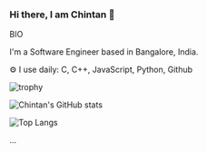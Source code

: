 ### Hi there, I am Chintan 👋

<!--
**chintanp325/chintanp325** is a ✨ _special_ ✨ repository because its `README.md` (this file) appears on your GitHub profile.

Here are some ideas to get you started:

- 🔭 I’m currently working on ...
- 🌱 I’m currently learning ...
- 👯 I’m looking to collaborate on ...
- 🤔 I’m looking for help with ...
- 💬 Ask me about ...
- 📫 How to reach me: ...
- 😄 Pronouns: ...
- ⚡ Fun fact: ...
-->


BIO

I'm a Software Engineer based in Bangalore, India.

⚙️ I use daily: C, C++, JavaScript, Python, Github

![trophy](https://github-profile-trophy.vercel.app/?username=chintanp325)

![Chintan's GitHub stats](https://github-readme-stats.vercel.app/api?username=chintanp325&show_icons=true&theme=gruvbox)

![Top Langs](https://github-readme-stats-git-masterrstaa-rickstaa.vercel.app/api/top-langs/?username=chintanp325)


...
